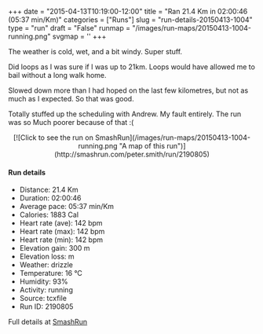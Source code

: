 +++
date = "2015-04-13T10:19:00-12:00"
title = "Ran 21.4 Km in 02:00:46 (05:37 min/Km)"
categories = ["Runs"]
slug = "run-details-20150413-1004"
type = "run"
draft = "False"
runmap = "/images/run-maps/20150413-1004-running.png"
svgmap = '<polyline points="0 53, 4 48, 12 50, 16 46, 20 37, 56 55, 60 50, 61 50, 60 59, 70 66, 71 66, 83 54, 84 48, 82 43, 87 45, 90 51, 99 49, 90 35, 64 43, 59 57, 69 66, 80 60, 85 51, 83 47, 85 49, 82 43, 87 45, 89 51, 97 51, 99 49, 97 44, 90 35, 66 42, 61 45, 58 56, 70 66, 81 60, 84 54, 82 43, 90 51, 100 49, 89 35, 61 45, 58 56, 70 66, 80 60, 83 54, 82 43, 87 45, 89 50, 100 48, 90 35, 66 41, 62 45, 59 57, 70 66, 82 58, 85 51, 82 43, 90 51, 99 48, 90 35, 88 38, 85 36, 62 45, 59 57, 70 66, 80 59, 84 54, 82 42, 90 51, 99 49, 91 35, 62 45, 59 57, 70 66, 82 57, 85 50, 82 42, 90 51, 100 49, 91 36, 65 41, 55 54, 23 39">'
+++

The weather is cold, wet, and a bit windy. Super stuff. 

Did loops as I was sure if I was up to 21km. Loops would have allowed me to bail without a long walk home. 

Slowed down more than I had hoped on the last few kilometres, but not as much as I expected. So that was good. 

Totally stuffed up the scheduling with Andrew. My fault entirely. The run was so
Much poorer because of that :(



<!--more-->

<center>
[![Click to see the run on SmashRun](/images/run-maps/20150413-1004-running.png "A map of this run")](http://smashrun.com/peter.smith/run/2190805)
</center>

#### Run details

* Distance: 21.4 Km
* Duration: 02:00:46
* Average pace: 05:37 min/Km
* Calories: 1883 Cal
* Heart rate (ave): 142 bpm
* Heart rate (max): 142 bpm
* Heart rate (min): 142 bpm
* Elevation gain: 300 m
* Elevation loss:  m
* Weather: drizzle
* Temperature: 16 &deg;C
* Humidity: 93%
* Activity: running
* Source: tcxfile
* Run ID: 2190805

Full details at [SmashRun](http://smashrun.com/peter.smith/run/2190805)